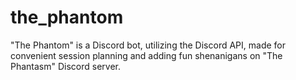 # the_phantom
"The Phantom" is a Discord bot, utilizing the Discord API, made for convenient session planning and adding fun shenanigans on "The Phantasm" Discord server.
